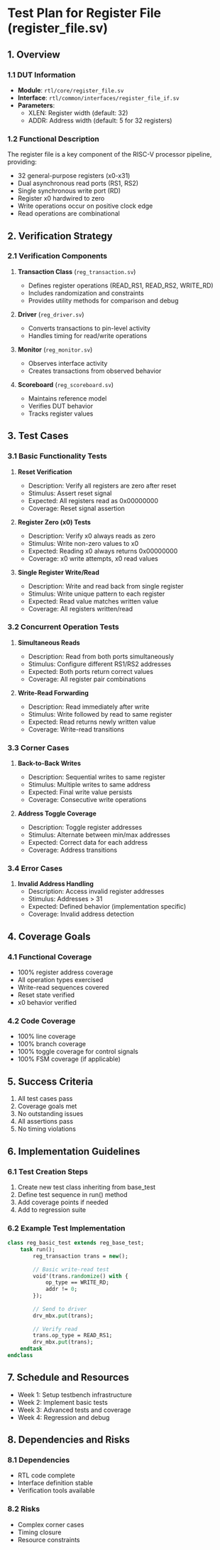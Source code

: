 # Test Plan for Register File (register_file.sv)

## 1. Overview
### 1.1 DUT Information
- **Module**: `rtl/core/register_file.sv`
- **Interface**: `rtl/common/interfaces/register_file_if.sv`
- **Parameters**:
  - XLEN: Register width (default: 32)
  - ADDR: Address width (default: 5 for 32 registers)

### 1.2 Functional Description
The register file is a key component of the RISC-V processor pipeline, providing:
- 32 general-purpose registers (x0-x31)
- Dual asynchronous read ports (RS1, RS2)
- Single synchronous write port (RD)
- Register x0 hardwired to zero
- Write operations occur on positive clock edge
- Read operations are combinational

## 2. Verification Strategy
### 2.1 Verification Components
1. **Transaction Class** (`reg_transaction.sv`)
   - Defines register operations (READ_RS1, READ_RS2, WRITE_RD)
   - Includes randomization and constraints
   - Provides utility methods for comparison and debug

2. **Driver** (`reg_driver.sv`)
   - Converts transactions to pin-level activity
   - Handles timing for read/write operations

3. **Monitor** (`reg_monitor.sv`)
   - Observes interface activity
   - Creates transactions from observed behavior

4. **Scoreboard** (`reg_scoreboard.sv`)
   - Maintains reference model
   - Verifies DUT behavior
   - Tracks register values

## 3. Test Cases
### 3.1 Basic Functionality Tests
1. **Reset Verification**
   - Description: Verify all registers are zero after reset
   - Stimulus: Assert reset signal
   - Expected: All registers read as 0x00000000
   - Coverage: Reset signal assertion

2. **Register Zero (x0) Tests**
   - Description: Verify x0 always reads as zero
   - Stimulus: Write non-zero values to x0
   - Expected: Reading x0 always returns 0x00000000
   - Coverage: x0 write attempts, x0 read values

3. **Single Register Write/Read**
   - Description: Write and read back from single register
   - Stimulus: Write unique pattern to each register
   - Expected: Read value matches written value
   - Coverage: All registers written/read

### 3.2 Concurrent Operation Tests
1. **Simultaneous Reads**
   - Description: Read from both ports simultaneously
   - Stimulus: Configure different RS1/RS2 addresses
   - Expected: Both ports return correct values
   - Coverage: All register pair combinations

2. **Write-Read Forwarding**
   - Description: Read immediately after write
   - Stimulus: Write followed by read to same register
   - Expected: Read returns newly written value
   - Coverage: Write-read transitions

### 3.3 Corner Cases
1. **Back-to-Back Writes**
   - Description: Sequential writes to same register
   - Stimulus: Multiple writes to same address
   - Expected: Final write value persists
   - Coverage: Consecutive write operations

2. **Address Toggle Coverage**
   - Description: Toggle register addresses
   - Stimulus: Alternate between min/max addresses
   - Expected: Correct data for each address
   - Coverage: Address transitions

### 3.4 Error Cases
1. **Invalid Address Handling**
   - Description: Access invalid register addresses
   - Stimulus: Addresses > 31
   - Expected: Defined behavior (implementation specific)
   - Coverage: Invalid address detection

## 4. Coverage Goals
### 4.1 Functional Coverage
- 100% register address coverage
- All operation types exercised
- Write-read sequences covered
- Reset state verified
- x0 behavior verified

### 4.2 Code Coverage
- 100% line coverage
- 100% branch coverage
- 100% toggle coverage for control signals
- 100% FSM coverage (if applicable)

## 5. Success Criteria
1. All test cases pass
2. Coverage goals met
3. No outstanding issues
4. All assertions pass
5. No timing violations

## 6. Implementation Guidelines
### 6.1 Test Creation Steps
1. Create new test class inheriting from base_test
2. Define test sequence in run() method
3. Add coverage points if needed
4. Add to regression suite

### 6.2 Example Test Implementation
```systemverilog
class reg_basic_test extends reg_base_test;
    task run();
        reg_transaction trans = new();
        
        // Basic write-read test
        void'(trans.randomize() with {
            op_type == WRITE_RD;
            addr != 0;
        });
        
        // Send to driver
        drv_mbx.put(trans);
        
        // Verify read
        trans.op_type = READ_RS1;
        drv_mbx.put(trans);
    endtask
endclass
```

## 7. Schedule and Resources
- Week 1: Setup testbench infrastructure
- Week 2: Implement basic tests
- Week 3: Advanced tests and coverage
- Week 4: Regression and debug

## 8. Dependencies and Risks
### 8.1 Dependencies
- RTL code complete
- Interface definition stable
- Verification tools available

### 8.2 Risks
- Complex corner cases
- Timing closure
- Resource constraints